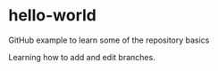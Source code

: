 # hello-world
GitHub example to learn some of the repository basics

Learning how to add and edit branches.

